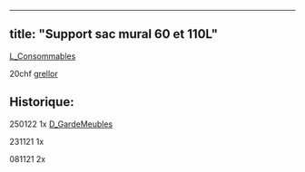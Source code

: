 
---
title: "Support sac mural 60 et 110L"
---


[L_Consommables](notes/equipements/consommables/L_Consommables.md)


20chf [grellor](notes/utilisateurs/fournisseurs/grellor.md)

## Historique:

250122 1x [D_GardeMeubles](notes/departements/D_GardeMeubles.md)

231121 1x 

081121 2x 